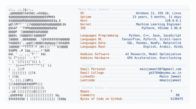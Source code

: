 <picture>
  <source srcset="https://raw.githubusercontent.com/mmazinjameel/mmazinjameel/main/dark_mode.svg?v=1744798253" media="(prefers-color-scheme: dark)">
  <img src="https://raw.githubusercontent.com/mmazinjameel/mmazinjameel/main/light_mode.svg?v=1744798253">
</picture>
